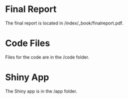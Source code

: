 # Final Report
The final report is located in /index/_book/finalreport.pdf.

# Code Files
Files for the code are in the /code folder.

# Shiny App
The Shiny app is in the /app folder.
